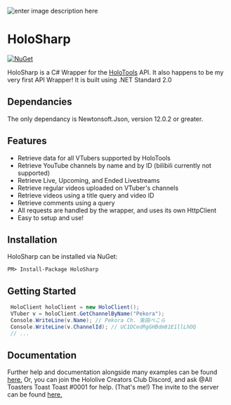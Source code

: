 ![enter image description here](https://i.imgur.com/ewAHUPI.png) 
# HoloSharp
[![NuGet](https://img.shields.io/nuget/v/HoloSharp.svg)](https://www.nuget.org/packages/HoloSharp)

HoloSharp is a C# Wrapper for the [HoloTools](https://hololive.jetri.co/#/) API. It also happens to be my very first API Wrapper!
It is built using .NET Standard 2.0

## Dependancies
The only dependancy is Newtonsoft.Json, version 12.0.2 or greater.


## Features

 - Retrieve data for all VTubers supported by HoloTools
 - Retrieve YouTube channels by name and by ID (bilibili currently not supported)
 - Retrieve Live, Upcoming, and Ended Livestreams
 - Retrieve regular videos uploaded on VTuber's channels
 - Retrieve videos using a title query and video ID
 - Retrieve comments using a query
 - All requests are handled by the wrapper, and uses its own HttpClient
 - Easy to setup and use!

## Installation
HoloSharp can be installed via NuGet:

```PM> Install-Package HoloSharp```

## Getting Started
```csharp
 HoloClient holoClient = new HoloClient();
 VTuber v = holoClient.GetChannelByName("Pekora");
 Console.WriteLine(v.Name); // Pekora Ch. 兎田ぺこら
 Console.WriteLine(v.ChannelId); // UC1DCedRgGHBdm81E1llLhOQ
 // ...
```

## Documentation
Further help and documentation alongside many examples can be found [here.](https://ebro912.gitbook.io/holosharp/)
Or, you can join the Hololive Creators Club Discord, and ask @All Toasters Toast Toast #0001 for help. (That's me!)
The invite to the server can be found [here.](https://discord.gg/xJd9Der)
